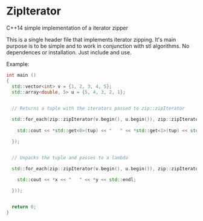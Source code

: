 # ZipIterator
C++14 simple implementation of a iterator zipper


This is a single header file that implements iterator zipping. 
It's main purpose is to be simple and to work in conjunction with stl algorithms.
No dependences or installation. Just include and use.

Example:


```C++
int main ()
{
  std::vector<int> v = {1, 2, 3, 4, 5};
  std::array<double, 5> u = {5, 4, 3, 2, 1};
  

  // Returns a tuple with the iterators passed to zip::zipIterator

  std::for_each(zip::zipIterator(v.begin(), u.begin()), zip::zipIterator(v.end(), u.end()), [](auto&& tup) {
    
    std::cout << *std::get<0>(tup) << "   " << *std::get<1>(tup) << std::endl;

  });


  // Unpacks the tuple and passes to a lambda

  std::for_each(zip::zipIterator(v.begin(), u.begin()), zip::zipIterator(v.end(), u.end()), zip::unZip([](auto&& x, auto&& y) {
    
    std::cout << *x << "   " << *y << std::endl;

  }));


  return 0;
}
```
